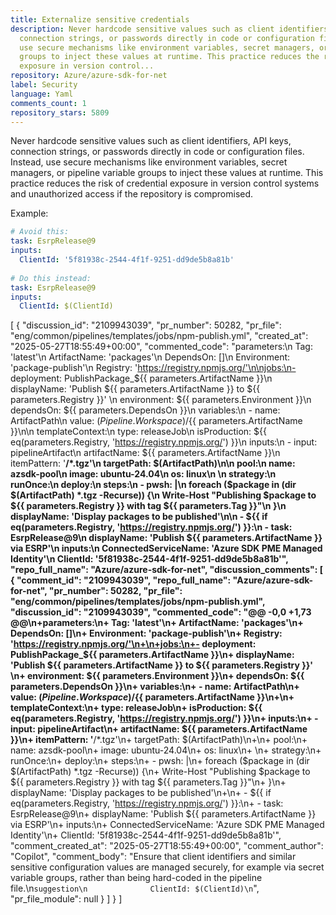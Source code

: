 ```yaml
---
title: Externalize sensitive credentials
description: Never hardcode sensitive values such as client identifiers, API keys,
  connection strings, or passwords directly in code or configuration files. Instead,
  use secure mechanisms like environment variables, secret managers, or pipeline variable
  groups to inject these values at runtime. This practice reduces the risk of credential
  exposure in version control...
repository: Azure/azure-sdk-for-net
label: Security
language: Yaml
comments_count: 1
repository_stars: 5809
---
```


Never hardcode sensitive values such as client identifiers, API keys, connection strings, or passwords directly in code or configuration files. Instead, use secure mechanisms like environment variables, secret managers, or pipeline variable groups to inject these values at runtime. This practice reduces the risk of credential exposure in version control systems and unauthorized access if the repository is compromised.

Example:
```yaml
# Avoid this:
task: EsrpRelease@9
inputs:
  ClientId: '5f81938c-2544-4f1f-9251-dd9de5b8a81b'
  
# Do this instead:
task: EsrpRelease@9
inputs:
  ClientId: $(ClientId)
```


[
  {
    "discussion_id": "2109943039",
    "pr_number": 50282,
    "pr_file": "eng/common/pipelines/templates/jobs/npm-publish.yml",
    "created_at": "2025-05-27T18:55:49+00:00",
    "commented_code": "parameters:\n  Tag: 'latest'\n  ArtifactName: 'packages'\n  DependsOn: []\n  Environment: 'package-publish'\n  Registry: 'https://registry.npmjs.org/'\n\njobs:\n- deployment: PublishPackage_${{ parameters.ArtifactName }}\n  displayName: 'Publish ${{ parameters.ArtifactName }} to ${{ parameters.Registry }}'  \n  environment: ${{ parameters.Environment }}\n  dependsOn: ${{ parameters.DependsOn }}\n  variables:\n    - name: ArtifactPath\n      value: $(Pipeline.Workspace)/${{ parameters.ArtifactName }}\n\n  templateContext:\n    type: releaseJob\n    isProduction: ${{ eq(parameters.Registry, 'https://registry.npmjs.org/') }}\n    inputs:\n    - input: pipelineArtifact\n      artifactName: ${{ parameters.ArtifactName }}\n      itemPattern: '**/*.tgz'\n      targetPath: $(ArtifactPath)\n\n  pool:\n    name: azsdk-pool\n    image: ubuntu-24.04\n    os: linux\n  \n  strategy:\n    runOnce:\n      deploy:\n        steps:\n        - pwsh: |\n            foreach ($package in (dir $(ArtifactPath) *.tgz -Recurse)) {\n              Write-Host \"Publishing $package to ${{ parameters.Registry }} with tag ${{ parameters.Tag }}\"\n            }\n          displayName: 'Display packages to be published'\n\n        - ${{ if eq(parameters.Registry, 'https://registry.npmjs.org/') }}:\n          - task: EsrpRelease@9\n            displayName: 'Publish ${{ parameters.ArtifactName }} via ESRP'\n            inputs:\n              ConnectedServiceName: 'Azure SDK PME Managed Identity'\n              ClientId: '5f81938c-2544-4f1f-9251-dd9de5b8a81b'",
    "repo_full_name": "Azure/azure-sdk-for-net",
    "discussion_comments": [
      {
        "comment_id": "2109943039",
        "repo_full_name": "Azure/azure-sdk-for-net",
        "pr_number": 50282,
        "pr_file": "eng/common/pipelines/templates/jobs/npm-publish.yml",
        "discussion_id": "2109943039",
        "commented_code": "@@ -0,0 +1,73 @@\n+parameters:\n+  Tag: 'latest'\n+  ArtifactName: 'packages'\n+  DependsOn: []\n+  Environment: 'package-publish'\n+  Registry: 'https://registry.npmjs.org/'\n+\n+jobs:\n+- deployment: PublishPackage_${{ parameters.ArtifactName }}\n+  displayName: 'Publish ${{ parameters.ArtifactName }} to ${{ parameters.Registry }}'  \n+  environment: ${{ parameters.Environment }}\n+  dependsOn: ${{ parameters.DependsOn }}\n+  variables:\n+    - name: ArtifactPath\n+      value: $(Pipeline.Workspace)/${{ parameters.ArtifactName }}\n+\n+  templateContext:\n+    type: releaseJob\n+    isProduction: ${{ eq(parameters.Registry, 'https://registry.npmjs.org/') }}\n+    inputs:\n+    - input: pipelineArtifact\n+      artifactName: ${{ parameters.ArtifactName }}\n+      itemPattern: '**/*.tgz'\n+      targetPath: $(ArtifactPath)\n+\n+  pool:\n+    name: azsdk-pool\n+    image: ubuntu-24.04\n+    os: linux\n+  \n+  strategy:\n+    runOnce:\n+      deploy:\n+        steps:\n+        - pwsh: |\n+            foreach ($package in (dir $(ArtifactPath) *.tgz -Recurse)) {\n+              Write-Host \"Publishing $package to ${{ parameters.Registry }} with tag ${{ parameters.Tag }}\"\n+            }\n+          displayName: 'Display packages to be published'\n+\n+        - ${{ if eq(parameters.Registry, 'https://registry.npmjs.org/') }}:\n+          - task: EsrpRelease@9\n+            displayName: 'Publish ${{ parameters.ArtifactName }} via ESRP'\n+            inputs:\n+              ConnectedServiceName: 'Azure SDK PME Managed Identity'\n+              ClientId: '5f81938c-2544-4f1f-9251-dd9de5b8a81b'",
        "comment_created_at": "2025-05-27T18:55:49+00:00",
        "comment_author": "Copilot",
        "comment_body": "Ensure that client identifiers and similar sensitive configuration values are managed securely, for example via secret variable groups, rather than being hard-coded in the pipeline file.\n```suggestion\n              ClientId: $(ClientId)\n```",
        "pr_file_module": null
      }
    ]
  }
]
